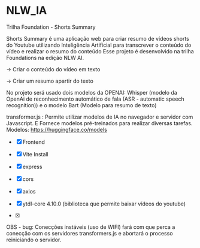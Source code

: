 # NLW_IA
Trilha Foundation - Shorts Summary

Shorts Summary é uma aplicação web para criar resumo de vídeos shorts do Youtube utilizando Inteligência Artificial para transcrever o conteúdo do vídeo e realizar o resumo do conteúdo Esse projeto é desenvolvido na trilha Foundations na edição NLW AI.

-> Criar o conteúdo do vídeo em texto 

-> Criar um resumo apartir do texto

No projeto será usado dois modelos da OPENAI: Whisper (modelo da OpenAi de reconhecimento automático de fala (ASR - automatic speech recognition)) e o modelo Bart (Modelo para resumo de texto)

transformer.js : Permite utilizar modelos de IA no navegador e servidor com Javascript. E Fornece modelos pré-treinados para realizar diversas tarefas. Modelos: https://huggingface.co/models

- [x] Frontend
- [x] Vite Install
- [x] express
- [x] cors
- [x] axios
- [x] ytdl-core 4.10.0 (biblioteca que permite baixar vídeos do youtube)

- [x]


<!--
A pasta que começa com . é uma pasta oculta


no arquivo packge.json
"ytbdl-core": "^4.10.0"

o ^ indica que sempre que vai rodar o comando npm vai buscar a ultima versão. se você que manter a versão fixa você retira o acento.


    // "server": "env YTDL_NO_UPDATE=1 node --watch --no-warnings server/index.js"
remover alertas



Por padrão os eventos de submit recarregam a página imediatamente 
se você quer que isso não aconteça: você deve recuperar o evento e usar preventDefault()

form.addEventListener("submit",(event)=>{
    event.preventDefault()
    console.log("Dados Enviados!")
})



npm i @xenova/transformers fluent-ffmpeg ffmpeg-static node-wav

Você vai no site hugging face e vai buscar um modelo em uma categoria (resumo, processamento de liguagem natural,...) da xenova

- Exemplo de resumo
A estrutura do código:

import { pipeline } from "@xenova/transformers"

const generator = await pipeline(
    "summarization",
    "Xenova/distibart-cnm-12-6"
)

const output = await generator(text)
return output[0].summary_text


- Exemplo da transcrição de audio para texto

import { pipeline } from "@xenova/transformers"

const transcribe = await pipeline(
    "automatic-speech-recognition",
    "Xenova/whisper-small"
)

const transcription = await transcribe(audio, {
    chunk_length_s: 30,
    stride_length_s: 5,
    language: "portuguese",
    task: "transcribe",
})

return transcription?.text.replace("[Música]","")
-->


OBS - bug: Conecções instáveis (uso de WIFI) fará com que perca a conecção com os servidores transformers.js e abortará o processo reiniciando o servidor.

